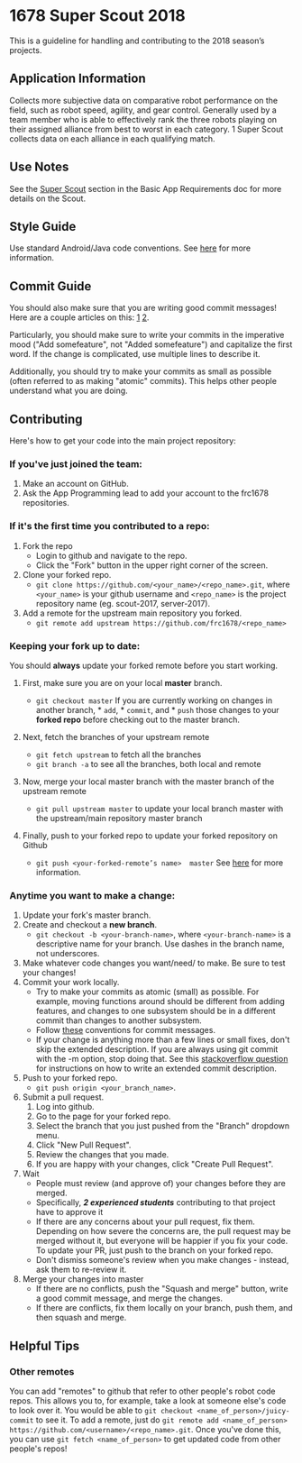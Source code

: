 # 1678 Super Scout 2018

This is a guideline for handling and contributing to the 2018 season’s projects.


## Application Information
									
Collects more subjective data on comparative robot performance on the field, such as robot speed, agility, and gear control. Generally used by a team member who is able to effectively rank the three robots playing on their assigned alliance from best to worst in each category. 1 Super Scout collects data on each alliance in each qualifying match. 												
## Use Notes

See the [Super Scout](https://docs.google.com/document/d/159PaCnExGtZYFpsA3HxMCevKZBWVccw01g_FTKpb3ww/edit) section in the Basic App Requirements doc for more details on the Scout.

## Style Guide

Use standard Android/Java code conventions. See [here](https://source.android.com/setup/code-style) for more information.
	
## Commit Guide

You should also make sure that you are writing good commit messages! Here are a couple articles on this: [1](http://tbaggery.com/2008/04/19/a-note-about-git-commit-messages.html) [2](http://chris.beams.io/posts/git-commit/).

Particularly, you should make sure to write your commits in the imperative mood ("Add somefeature", not "Added somefeature") and capitalize the first word. If the change is complicated, use multiple lines to describe it.

Additionally, you should try to make your commits as small as possible (often referred to as making "atomic" commits). This helps other people understand what you are doing.


## Contributing

Here's how to get your code into the main project repository:


### If you've just joined the team:

1. Make an account on GitHub.
2. Ask the App Programming lead to add your account to the frc1678 repositories.


### If it's the first time you contributed to a repo:

1. Fork the repo
  	+ Login to github and navigate to the repo.
  	+ Click the "Fork" button in the upper right corner of the screen.
2. Clone your forked repo.
 	 + `git clone https://github.com/<your_name>/<repo_name>.git`, where `<your_name>` is your github username and `<repo_name>` is the project repository name (eg. scout-2017, server-2017).
3. Add a remote for the upstream main repository you forked.
	* `git remote add upstream https://github.com/frc1678/<repo_name>`


### Keeping your fork up to date:

You should **always** update your forked remote before you start working.

1. First, make sure you are on your local **master** branch. 
	* `git checkout master`
   If you are currently working on changes in another branch, * `add`, * `commit`, and * `push` those changes to your **forked repo** before checking out to the master branch.

2. Next, fetch the branches of your upstream remote
	* `git fetch upstream` to fetch all the branches
	* `git branch -a` to see all the branches, both local and remote

3. Now, merge your local master branch with the master branch of the upstream remote
	* `git pull upstream master` to update your local branch master with the upstream/main repository master branch

4. Finally, push to your forked repo to update your forked repository on Github
	* `git push <your-forked-remote’s name>  master`
See [here](https://gist.github.com/Chaser324/ce0505fbed06b947d962) for more information.


### Anytime you want to make a change:

1. Update your fork's master branch.
2. Create and checkout a **new branch**.
 	 * `git checkout -b <your-branch-name>`, where `<your-branch-name>` is a descriptive name for your branch. Use dashes in the branch name, not underscores.
3. Make whatever code changes you want/need/ to make. Be sure to test your changes!
4. Commit your work locally.
  	+ Try to make your commits as atomic (small) as possible. For example, moving functions around should be different from adding features, and changes to one subsystem should be in a different commit than changes to another subsystem.
 	 + Follow [these](http://tbaggery.com/2008/04/19/a-note-about-git-commit-messages.html) conventions for commit messages.
 	 + If your change is anything more than a few lines or small fixes, don't skip the extended description. If you are always using git commit with the -m option, stop doing that.
See this [stackoverflow question](https://stackoverflow.com/questions/9562304/github-commit-with-extended-message) for instructions on how to write an extended commit description.
5. Push to your forked repo.
 	 + `git push origin <your_branch_name>`.
6. Submit a pull request.
 	 1. Log into github.
 	 2. Go to the page for your forked repo.
 	 3. Select the branch that you just pushed from the "Branch" dropdown menu.
 	 4. Click "New Pull Request".
 	 5. Review the changes that you made.
 	 6. If you are happy with your changes, click "Create Pull Request".
 7. Wait
 	 + People must review (and approve of) your changes before they are merged.
  	 + Specifically, ***2 experienced students*** contributing to that project have to approve it
 	 + If there are any concerns about your pull request, fix them. Depending on how severe the concerns are, the pull request may be merged without it, but everyone will be happier if you fix your code. To update your PR, just push to the branch on your forked repo.
  	+ Don't dismiss someone's review when you make changes - instead, ask them to re-review it.
8. Merge your changes into master
	  + If there are no conflicts, push the "Squash and merge" button, write a good commit message, and merge the changes.
 	 + If there are conflicts, fix them locally on your branch, push them, and then squash and merge.


## Helpful Tips

### Other remotes

You can add "remotes" to github that refer to other people's robot code repos. This allows you to, for example, take a look at someone else's code to look over it. You would be able to `git checkout <name_of_person>/juicy-commit` to see it. To add a remote, just do `git remote add <name_of_person> https://github.com/<username>/<repo_name>.git`. Once you've done this, you can use `git fetch <name_of_person>` to get updated code from other people's repos!





